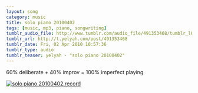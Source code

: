 ```yaml
---
layout: song
category: music
title: solo piano 20100402
tags: [music, mp3, piano, songwriting]
tumblr_audio_file: http://www.tumblr.com/audio_file/491353468/tumblr_l09b00Kb7P1qzo4ep
tumblr_url: http://t.yelyah.com/post/491353468
tumblr_date: Fri, 02 Apr 2010 10:57:36
tumblr_type: audio
tumblr_teaser: yelyah - "solo piano 20100402"
---
```

60% deliberate + 40% improv = 100% imperfect playing

<a href="http://skitch.com/hayley/n7yx9/solo-piano-20100402.record"><img src="http://img.skitch.com/20100402-rknqmghc7qjk9kg4qs39ixrg61.preview.jpg" alt="solo piano 20100402.record" /></a>
